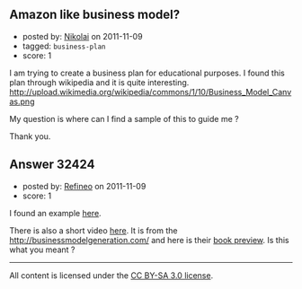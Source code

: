 ## Amazon like business model?

- posted by: [Nikolai](https://stackexchange.com/users/-1/13205-nikolai) on 2011-11-09
- tagged: `business-plan`
- score: 1

I am trying to create a business plan for educational purposes. I found this plan through wikipedia and it is quite interesting.
http://upload.wikimedia.org/wikipedia/commons/1/10/Business_Model_Canvas.png 

My question is where can I find a sample of this to guide me ?

Thank you.


## Answer 32424

- posted by: [Refineo](https://stackexchange.com/users/-1/13347-refineo) on 2011-11-09
- score: 1

<p>I found an example <a href="http://www.remakecode.com/company/corporate-strategy" rel="nofollow">here</a>.</p>

<p>There is also a short video <a href="http://businessmodelgeneration.com/canvas" rel="nofollow">here</a>.
It is from the <a href="http://businessmodelgeneration.com/" rel="nofollow">http://businessmodelgeneration.com/</a> and here is their <a href="http://businessmodelgeneration.com/downloads/businessmodelgeneration_preview.pdf" rel="nofollow">book preview</a>. Is this what you meant ?</p>




---

All content is licensed under the [CC BY-SA 3.0 license](https://creativecommons.org/licenses/by-sa/3.0/).
